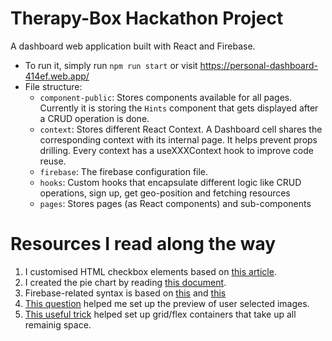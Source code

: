 # Therapy-Box Hackathon Project

A dashboard web application built with React and Firebase.
- To run it, simply run `npm run start` or visit https://personal-dashboard-414ef.web.app/ 
- File structure:
    - `component-public`: Stores components available for all pages. Currently it is storing the `Hints` component that gets displayed after a CRUD operation is done.
    - `context`: Stores different React Context. A Dashboard cell shares the corresponding context with its internal page. It helps prevent props drilling. Every context has a useXXXContext hook to improve code reuse.
    - `firebase`: The firebase configuration file.
    - `hooks`: Custom hooks that encapsulate different logic like CRUD operations, sign up, get geo-position and fetching resources
    - `pages`: Stores pages (as React components) and sub-components


# Resources I read along the way
1. I customised HTML checkbox elements based on [this article](https://medium.com/claritydesignsystem/pure-css-accessible-checkboxes-and-radios-buttons-54063e759bb3).
2. I created the pie chart by reading [this document](https://github.com/d3/d3-shape#pies).
3. Firebase-related syntax is based on [this](https://firebase.google.com/docs/firestore/manage-data/add-data) and [this](https://firebase.google.com/docs/storage/web/upload-files?hl=zh-cn#web-version-8_7)
4. [This question](https://stackoverflow.com/questions/4459379/preview-an-image-before-it-is-uploaded) helped me set up the preview of user selected images.
5. [This useful trick](https://dev.to/fenok/stretching-body-to-full-viewport-height-the-missing-way-2ghd#:~:text=Applying%20min%2Dheight%3A%20100vh%20to,grow%20even%20more%20if%20necessary.) helped set up grid/flex containers that take up all remainig space.